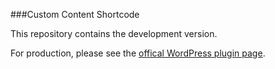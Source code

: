 ###Custom Content Shortcode

This repository contains the development version.

For production, please see the [offical WordPress plugin page](https://wordpress.org/plugins/custom-content-shortcode/).

